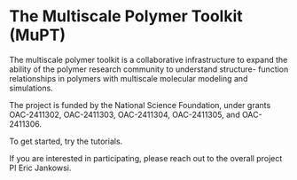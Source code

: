 # The Multiscale Polymer Toolkit (MuPT)

The multiscale polymer toolkit is a collaborative infrastructure to expand the ability of the polymer research community to understand structure- function relationships in polymers with multiscale molecular modeling and simulations. 

The project is funded by the National Science Foundation, under grants OAC-2411302, OAC-2411303, OAC-2411304, OAC-2411305, and OAC-2411306.

To get started, try the tutorials. 

If you are interested in participating, please reach out to the overall project PI Eric Jankowsi.

